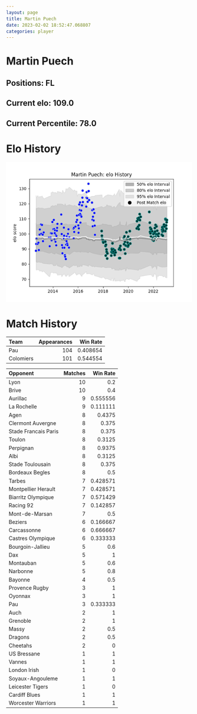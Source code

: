```yaml
---  
layout: page  
title: Martin Puech  
date: 2023-02-02 18:52:47.068807  
categories: player  
---
```

# Martin Puech

## Positions: FL

## Current elo: 109.0

## Current Percentile: 78.0

# Elo History


![elo history](history_MartinPuech.png)
# Match History


| Team      |   Appearances |   Win Rate |
|:----------|--------------:|-----------:|
| Pau       |           104 |   0.408654 |
| Colomiers |           101 |   0.544554 |

| Opponent             |   Matches |   Win Rate |
|:---------------------|----------:|-----------:|
| Lyon                 |        10 |   0.2      |
| Brive                |        10 |   0.4      |
| Aurillac             |         9 |   0.555556 |
| La Rochelle          |         9 |   0.111111 |
| Agen                 |         8 |   0.4375   |
| Clermont Auvergne    |         8 |   0.375    |
| Stade Francais Paris |         8 |   0.375    |
| Toulon               |         8 |   0.3125   |
| Perpignan            |         8 |   0.9375   |
| Albi                 |         8 |   0.3125   |
| Stade Toulousain     |         8 |   0.375    |
| Bordeaux Begles      |         8 |   0.5      |
| Tarbes               |         7 |   0.428571 |
| Montpellier Herault  |         7 |   0.428571 |
| Biarritz Olympique   |         7 |   0.571429 |
| Racing 92            |         7 |   0.142857 |
| Mont-de-Marsan       |         7 |   0.5      |
| Beziers              |         6 |   0.166667 |
| Carcassonne          |         6 |   0.666667 |
| Castres Olympique    |         6 |   0.333333 |
| Bourgoin-Jallieu     |         5 |   0.6      |
| Dax                  |         5 |   1        |
| Montauban            |         5 |   0.6      |
| Narbonne             |         5 |   0.8      |
| Bayonne              |         4 |   0.5      |
| Provence Rugby       |         3 |   1        |
| Oyonnax              |         3 |   1        |
| Pau                  |         3 |   0.333333 |
| Auch                 |         2 |   1        |
| Grenoble             |         2 |   1        |
| Massy                |         2 |   0.5      |
| Dragons              |         2 |   0.5      |
| Cheetahs             |         2 |   0        |
| US Bressane          |         1 |   1        |
| Vannes               |         1 |   1        |
| London Irish         |         1 |   0        |
| Soyaux-Angouleme     |         1 |   1        |
| Leicester Tigers     |         1 |   0        |
| Cardiff Blues        |         1 |   1        |
| Worcester Warriors   |         1 |   1        |